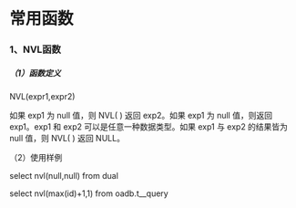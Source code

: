 # 常用函数

### 1、NVL函数

##### （1）函数定义

NVL\(expr1,expr2\)

如果 exp1 为 null 值，则 NVL\( \) 返回 exp2。如果 exp1 为 null 值，则返回 exp1。exp1 和 exp2 可以是任意一种数据类型。如果 exp1 与 exp2 的结果皆为 null 值，则 NVL\( \) 返回 NULL。

（2）使用样例

select nvl\(null,null\) from dual

select nvl\(max\(id\)+1,1\) from oadb.t\_\_query

